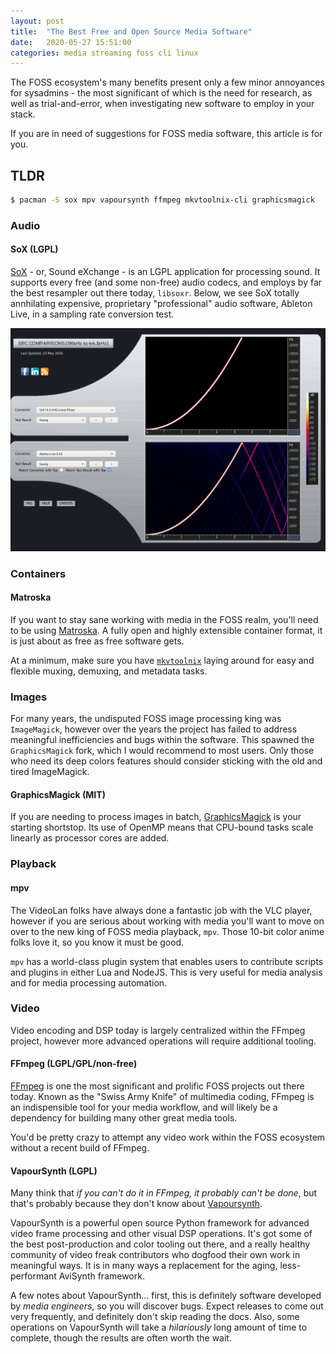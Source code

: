 ```yaml
---
layout: post
title:  "The Best Free and Open Source Media Software"
date:   2020-05-27 15:51:00
categories: media streaming foss cli linux
---
```


The FOSS ecosystem's many benefits present only a few minor annoyances for sysadmins - the most significant of which is the need for research, as well as trial-and-error, when investigating new software to employ in your stack.

If you are in need of suggestions for FOSS media software, this article is for you.

## TLDR

```sh
$ pacman -S sox mpv vapoursynth ffmpeg mkvtoolnix-cli graphicsmagick
```

### Audio

#### SoX (LGPL)

[SoX](http://sox.sourceforge.net/) - or, Sound eXchange - is an LGPL application for processing sound. It supports every free (and some non-free) audio codecs, and employs by far the best resampler out there today, `libsoxr`. Below, we see SoX totally annhilating expensive, proprietary "professional" audio software, Ableton Live, in a sampling rate conversion test.

![](/sox-src.jpg)

### Containers

#### Matroska

If you want to stay sane working with media in the FOSS realm, you'll need to be using [Matroska](https://www.matroska.org/). A fully open and highly extensible container format, it is just about as free as free software gets.

At a minimum, make sure you have [`mkvtoolnix`](https://mkvtoolnix.download/) laying around for easy and flexible muxing, demuxing, and metadata tasks.

### Images

For many years, the undisputed FOSS image processing king was `ImageMagick`, however over the years the project has failed to address meaningful inefficiencies and bugs within the software. This spawned the `GraphicsMagick` fork, which I would recommend to most users. Only those who need its deep colors features should consider sticking with the old and tired ImageMagick.

#### GraphicsMagick (MIT)

If you are needing to process images in batch, [GraphicsMagick](http://www.graphicsmagick.org/) is your starting shortstop. Its use of OpenMP means that CPU-bound tasks scale linearly as processor cores are added.

### Playback

#### mpv

The VideoLan folks have always done a fantastic job with the VLC player, however if you are serious about working with media you'll want to move on over to the new king of FOSS media playback, `mpv`. Those 10-bit color anime folks love it, so you know it must be good.

`mpv` has a world-class plugin system that enables users to contribute scripts and plugins in either Lua and NodeJS. This is very useful for media analysis and for media processing automation.

### Video

Video encoding and DSP today is largely centralized within the FFmpeg project, however more advanced operations will require additional tooling.

#### FFmpeg (LGPL/GPL/non-free)

[FFmpeg](https://ffmpeg.org) is one the most significant and prolific FOSS projects out there today. Known as the "Swiss Army Knife" of multimedia coding, FFmpeg is an indispensible tool for your media workflow, and will likely be a dependency for building many other great media tools.

You'd be pretty crazy to attempt any video work within the FOSS ecosystem without a recent build of FFmpeg.

#### VapourSynth (LGPL)

Many think that *if you can't do it in FFmpeg, it probably can't be done*, but that's probably because they don't know about [Vapoursynth](http://www.vapoursynth.com/).

VapourSynth is a powerful open source Python framework for advanced video frame processing and other visual DSP operations. It's got some of the best post-production and color tooling out there, and a really healthy community of video freak contributors who dogfood their own work in meaningful ways. It is in many ways a replacement for the aging, less-performant AviSynth framework.

A few notes about VapourSynth... first, this is definitely software developed by *media engineers*, so you will discover bugs. Expect releases to come out very frequently, and definitely don't skip reading the docs. Also, some operations on VapourSynth will take a *hilariously* long amount of time to complete, though the results are often worth the wait.
